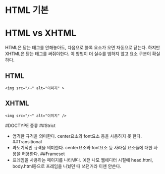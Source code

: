 HTML 기본
========

# HTML vs XHTML
HTML은 닫는 태그를 안해놓아도, 다음으로 블록 요소가 오면 자동으로 닫는다.
하지만 XHTML은 닫는 태그를 써줘야한다. 이 방법이 더 실수를 범하지 않고 요소 구분이 확실하다.
## HTML
    <img src="/~" alt="이미지" >
## XHTML
    <img src="/~" alt="이미지" />


#DOCTYPE 종류
##Strict
* 엄격한 규격을 의미한다. center요소와 font요소 등을 사용하지 못 한다.
##Transitional
* 과도기적인 규격을 의미한다. center요소와 font요소 등 사라질 요소들에 대한 사용을 허용한다.
##Frameset
* 프레임을 사용하는 페이지를 나타낸다. 예전 나모 웹에디터 시절에 head.html, body.html등으로 프레임을 나눴던 때 쓰던거라 이젠 안쓴다.
